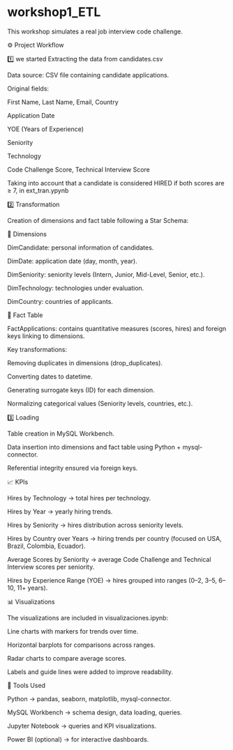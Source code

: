 # workshop1_ETL
This workshop simulates a real job interview code challenge.

⚙️ Project Workflow

1️⃣ we started Extracting the data from candidates.csv 

Data source: CSV file containing candidate applications.

Original fields:

First Name, Last Name, Email, Country

Application Date

YOE (Years of Experience)

Seniority

Technology

Code Challenge Score, Technical Interview Score


Taking into account that a candidate is considered HIRED if both scores are ≥ 7, in ext_tran.ypynb 

2️⃣ Transformation

Creation of dimensions and fact table following a Star Schema:

🔹 Dimensions

DimCandidate: personal information of candidates.

DimDate: application date (day, month, year).

DimSeniority: seniority levels (Intern, Junior, Mid-Level, Senior, etc.).

DimTechnology: technologies under evaluation.

DimCountry: countries of applicants.

🔹 Fact Table

FactApplications: contains quantitative measures (scores, hires) and foreign keys linking to dimensions.

Key transformations:

Removing duplicates in dimensions (drop_duplicates).

Converting dates to datetime.

Generating surrogate keys (ID) for each dimension.

Normalizing categorical values (Seniority levels, countries, etc.).

3️⃣ Loading

Table creation in MySQL Workbench.

Data insertion into dimensions and fact table using Python + mysql-connector.

Referential integrity ensured via foreign keys.

📈 KPIs

Hires by Technology → total hires per technology.

Hires by Year → yearly hiring trends.

Hires by Seniority → hires distribution across seniority levels.

Hires by Country over Years → hiring trends per country (focused on USA, Brazil, Colombia, Ecuador).

Average Scores by Seniority → average Code Challenge and Technical Interview scores per seniority.

Hires by Experience Range (YOE) → hires grouped into ranges (0–2, 3–5, 6–10, 11+ years).

📊 Visualizations

The visualizations are included in visualizaciones.ipynb:

Line charts with markers for trends over time.

Horizontal barplots for comparisons across ranges.

Radar charts to compare average scores.

Labels and guide lines were added to improve readability.

🚀 Tools Used

Python → pandas, seaborn, matplotlib, mysql-connector.

MySQL Workbench → schema design, data loading, queries.

Jupyter Notebook → queries and KPI visualizations.

Power BI (optional) → for interactive dashboards.


